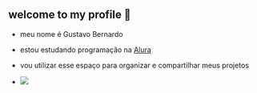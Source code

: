 ## welcome to my profile 🖤

- meu nome é Gustavo Bernardo

- estou estudando programação na [Alura](https://www.alura.com.br)

- vou utilizar esse espaço para organizar e compartilhar meus projetos


- ![](https://media1.tenor.com/m/kT9o3D5JZEgAAAAC/kimetsu-no-yaiba-demon-slayer.gif)
